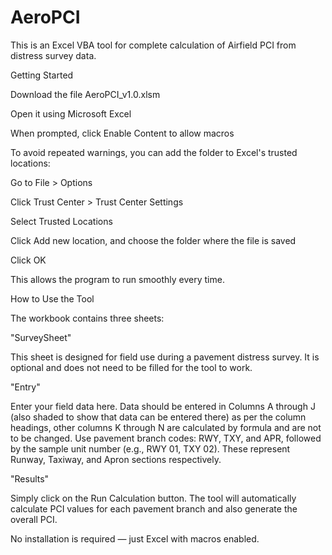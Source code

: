 # AeroPCI
 This is an Excel VBA tool for complete calculation of Airfield PCI from distress survey data. 

Getting Started

Download the file AeroPCI_v1.0.xlsm

Open it using Microsoft Excel

When prompted, click Enable Content to allow macros

To avoid repeated warnings, you can add the folder to Excel's trusted locations:

Go to File > Options

Click Trust Center > Trust Center Settings

Select Trusted Locations

Click Add new location, and choose the folder where the file is saved

Click OK

This allows the program to run smoothly every time.



How to Use the Tool

The workbook contains three sheets:

"SurveySheet"

This sheet is designed for field use during a pavement distress survey.
It is optional and does not need to be filled for the tool to work.

"Entry"

Enter your field data here. Data should be entered in Columns A through J (also shaded to show that data can be entered there) as per the column headings, other columns K through N are calculated by formula and are not to be changed.
Use pavement branch codes: RWY, TXY, and APR, followed by the sample unit number (e.g., RWY 01, TXY 02).
These represent Runway, Taxiway, and Apron sections respectively. 

"Results"

Simply click on the Run Calculation button.
The tool will automatically calculate PCI values for each pavement branch and also generate the overall PCI.

No installation is required — just Excel with macros enabled.
